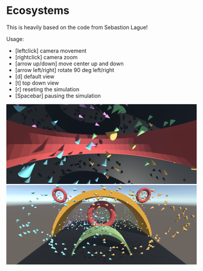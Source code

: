# Ecosystems

This is heavily based on the code from Sebastion Lague!

Usage:
- [leftclick] camera movement
- [rightclick] camera zoom
- [arrow up/down] move center up and down
- [arrow left/right] rotate 90 deg left/right
- [d] default view
- [t] top down view
- [r] reseting the simulation
- [Spacebar] pausing the simulation

![Main Image](Images/Screenshot1.png)
![Second Image](Images/Screenshot2.png)
